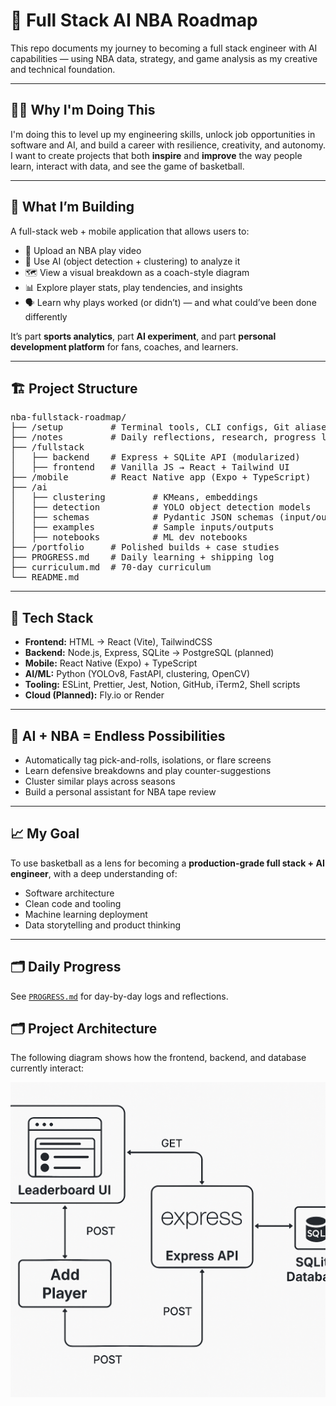 # 🏀 Full Stack AI NBA Roadmap

This repo documents my journey to becoming a full stack engineer with AI capabilities — using NBA data, strategy, and game analysis as my creative and technical foundation.

---

## 🙋‍♂️ Why I'm Doing This

I'm doing this to level up my engineering skills, unlock job opportunities in software and AI, and build a career with resilience, creativity, and autonomy. I want to create projects that both **inspire** and **improve** the way people learn, interact with data, and see the game of basketball.

---

## 🧠 What I’m Building

A full-stack web + mobile application that allows users to:

- 🎥 Upload an NBA play video
- 🧠 Use AI (object detection + clustering) to analyze it
- 🗺️ View a visual breakdown as a coach-style diagram
- 📊 Explore player stats, play tendencies, and insights
- 🗣️ Learn why plays worked (or didn’t) — and what could’ve been done differently

It’s part **sports analytics**, part **AI experiment**, and part **personal development platform** for fans, coaches, and learners.

---

## 🏗️ Project Structure

<pre>
nba-fullstack-roadmap/
├── /setup         # Terminal tools, CLI configs, Git aliases
├── /notes         # Daily reflections, research, progress logs
├── /fullstack
│   ├── backend    # Express + SQLite API (modularized)
│   ├── frontend   # Vanilla JS → React + Tailwind UI
├── /mobile        # React Native app (Expo + TypeScript)
├── /ai
│   ├── clustering         # KMeans, embeddings
│   ├── detection          # YOLO object detection models
│   ├── schemas            # Pydantic JSON schemas (input/output)
│   ├── examples           # Sample inputs/outputs
│   ├── notebooks          # ML dev notebooks
├── /portfolio     # Polished builds + case studies
├── PROGRESS.md    # Daily learning + shipping log
├── curriculum.md  # 70-day curriculum
└── README.md
</pre>

---

## 🔧 Tech Stack

- **Frontend:** HTML → React (Vite), TailwindCSS
- **Backend:** Node.js, Express, SQLite → PostgreSQL (planned)
- **Mobile:** React Native (Expo) + TypeScript
- **AI/ML:** Python (YOLOv8, FastAPI, clustering, OpenCV)
- **Tooling:** ESLint, Prettier, Jest, Notion, GitHub, iTerm2, Shell scripts
- **Cloud (Planned):** Fly.io or Render

---

## 🧠 AI + NBA = Endless Possibilities

- Automatically tag pick-and-rolls, isolations, or flare screens
- Learn defensive breakdowns and play counter-suggestions
- Cluster similar plays across seasons
- Build a personal assistant for NBA tape review

---

## 📈 My Goal

To use basketball as a lens for becoming a **production-grade full stack + AI engineer**, with a deep understanding of:

- Software architecture
- Clean code and tooling
- Machine learning deployment
- Data storytelling and product thinking

---

## 🗂️ Daily Progress

See [`PROGRESS.md`](./PROGRESS.md) for day-by-day logs and reflections.

## 🗂️ Project Architecture

The following diagram shows how the frontend, backend, and database currently interact:

![Architecture Diagram](docs/architecture-day10.png)
